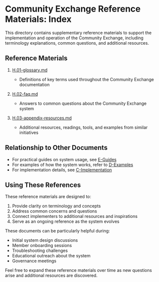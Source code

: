 # Community Exchange Reference Materials: Index

This directory contains supplementary reference materials to support the implementation and operation of the Community Exchange, including terminology explanations, common questions, and additional resources.

## Reference Materials

1. [H.01-glossary.md](notes/ics/ccc/v0.2/H-Reference/H.01-glossary.md)
   - Definitions of key terms used throughout the Community Exchange documentation

2. [H.02-faq.md](notes/ics/ccc/v0.2/H-Reference/H.02-faq.md)
   - Answers to common questions about the Community Exchange system

3. [H.03-appendix-resources.md](notes/ics/ccc/v0.2/H-Reference/H.03-appendix-resources.md)
   - Additional resources, readings, tools, and examples from similar initiatives

## Relationship to Other Documents

- For practical guides on system usage, see [E-Guides](../E-Guides/E.00-guides.md)
- For examples of how the system works, refer to [D-Examples](../D-Examples/D.00-examples.md)
- For implementation details, see [C-Implementation](../C-Implementation/C.00-implementation.md)

## Using These References

These reference materials are designed to:
1. Provide clarity on terminology and concepts
2. Address common concerns and questions
3. Connect implementers to additional resources and inspirations
4. Serve as an ongoing reference as the system evolves

These documents can be particularly helpful during:
- Initial system design discussions
- Member onboarding sessions
- Troubleshooting challenges
- Educational outreach about the system
- Governance meetings

Feel free to expand these reference materials over time as new questions arise and additional resources are discovered.